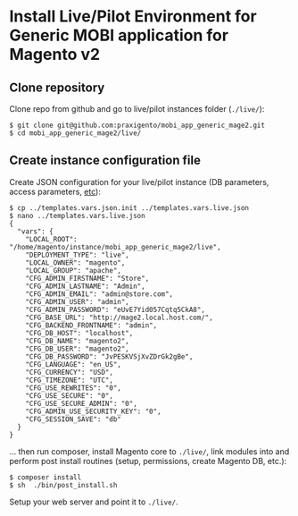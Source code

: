 # Install Live/Pilot Environment for Generic MOBI application for Magento v2


## Clone repository

Clone repo from github and go to live/pilot instances folder (`./live/`):

    $ git clone git@github.com:praxigento/mobi_app_generic_mage2.git
    $ cd mobi_app_generic_mage2/live/



## Create instance configuration file

Create JSON configuration for your live/pilot instance 
(DB parameters, access parameters, 
[etc](http://devdocs.magento.com/guides/v2.0/install-gde/install/cli/install-cli-install.html#instgde-install-cli-magento)):

    $ cp ../templates.vars.json.init ../templates.vars.live.json
    $ nano ../templates.vars.live.json   
    {
      "vars": {
        "LOCAL_ROOT": "/home/magento/instance/mobi_app_generic_mage2/live",
        "DEPLOYMENT_TYPE": "live",
        "LOCAL_OWNER": "magento",
        "LOCAL_GROUP": "apache",
        "CFG_ADMIN_FIRSTNAME": "Store",
        "CFG_ADMIN_LASTNAME": "Admin",
        "CFG_ADMIN_EMAIL": "admin@store.com",
        "CFG_ADMIN_USER": "admin",
        "CFG_ADMIN_PASSWORD": "eUvE7Yid057Cqtq5CkA8",
        "CFG_BASE_URL": "http://mage2.local.host.com/",
        "CFG_BACKEND_FRONTNAME": "admin",
        "CFG_DB_HOST": "localhost",
        "CFG_DB_NAME": "magento2",
        "CFG_DB_USER": "magento2",
        "CFG_DB_PASSWORD": "JvPESKVSjXvZDrGk2gBe",
        "CFG_LANGUAGE": "en_US",
        "CFG_CURRENCY": "USD",
        "CFG_TIMEZONE": "UTC",
        "CFG_USE_REWRITES": "0",
        "CFG_USE_SECURE": "0",
        "CFG_USE_SECURE_ADMIN": "0",
        "CFG_ADMIN_USE_SECURITY_KEY": "0",
        "CFG_SESSION_SAVE": "db"
      }
    }
    
... then run composer, install Magento core to `./live/`, link modules into and 
perform post install routines (setup, permissions, create Magento DB, etc.):  
    
    $ composer install
    $ sh  ./bin/post_install.sh

Setup your web server and point it to `./live/`.
